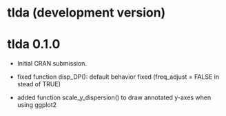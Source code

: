 # tlda (development version)

# tlda 0.1.0

* Initial CRAN submission.



* fixed function disp_DP(): default behavior fixed (freq_adjust = FALSE in stead of TRUE)
* added function scale_y_dispersion() to draw annotated y-axes when using ggplot2